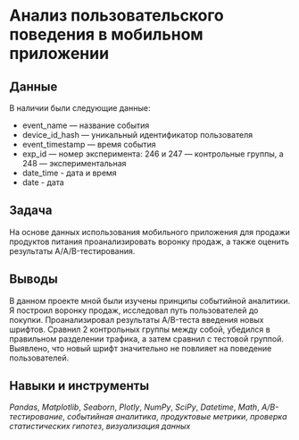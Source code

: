 # Анализ пользовательского поведения в мобильном приложении


## Данные

В наличии были следующие данные:
*    event_name — название события
*    device_id_hash — уникальный идентификатор пользователя
*    event_timestamp — время события
*    exp_id — номер эксперимента: 246 и 247 — контрольные группы, а 248 — экспериментальная
*    date_time - дата и время
*    date - дата

## Задача

На основе данных использования мобильного приложения для продажи продуктов питания проанализировать воронку продаж, а также оценить результаты A/A/B-тестирования. 

## Выводы

В данном проекте мной были изучены принципы событийной аналитики. Я построил воронку продаж, исследовал путь пользователей до покупки. Проанализировал результаты A/B-теста введения новых шрифтов. Сравнил 2 контрольных группы между собой, убедился в правильном разделении трафика, а затем сравнил с тестовой группой. Выявлено, что новый шрифт значительно не повлияет на поведение пользователей.

## Навыки и инструменты
*Pandas*, *Matplotlib*, *Seaborn*, *Plotly*, *NumPy*, *SciPy*, *Datetime*, *Math*, *A/B-тестирование*, *событийная аналитика*, *продуктовые метрики*, *проверка статистических гипотез*, *визуализация данных*
